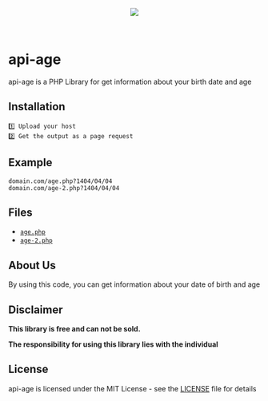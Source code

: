 <p align="center">
<a href='https://vahidmajidi.com/%D9%85%D8%AD%D8%A7%D8%B3%D8%A8%D9%87-%D8%B3%D9%86' target="_blank">
<img src='https://i1.delgarm.com/images/news/a790/1397/11/08/1548667187_D9qE3.jpg'></img></a></p>
<br />

# api-age
api-age is a PHP Library for get information about your birth date and age

## Installation
```
1️⃣ Upload your host
2️⃣ Get the output as a page request
```
## Example
```
domain.com/age.php?1404/04/04
domain.com/age-2.php?1404/04/04
```
## Files
* [`age.php`](https://github.com/ajcode79/api-age/blob/master/age.php)
* [`age-2.php`](https://github.com/ajcode79/api-age/blob/master/age-2.php)

## About Us
By using this code, you can get information about your date of birth and age

## Disclaimer


<b>This library is free and can not be sold.</b>


<b>The responsibility for using this library lies with the individual</b>


## License
api-age is licensed under the MIT License - see the [LICENSE](LICENSE) file for details

